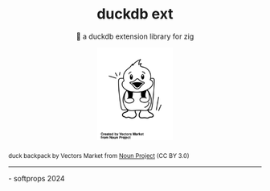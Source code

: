 <h1 align="center"> duckdb ext </h1>

<p align="center">
🐥 a duckdb extension library for zig
</p>

<p align="center">
    <img width="150" src="assets/duck.svg"/>
</p>

<sub>
duck backpack by Vectors Market from <a href="https://thenounproject.com/browse/icons/term/duck-backpack/" target="_blank" title="duck backpack Icons">Noun Project</a> (CC BY 3.0)</sub>

---

\- softprops 2024
